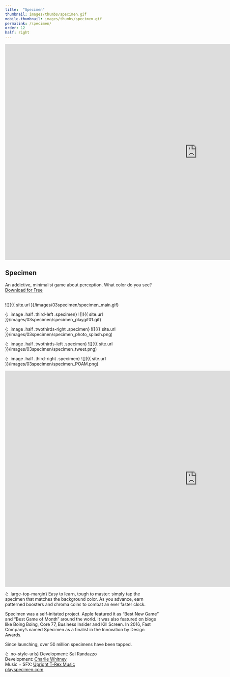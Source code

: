 ```yaml
---
title:  "Specimen"
thumbnail: images/thumbs/specimen.gif
mobile-thumbnail: images/thumbs/specimen.gif
permalink: /specimen/
order: 12
half: right
---
```


<div class='embed-container'>
<iframe src="https://player.vimeo.com/video/133349411?color=f16961&title=0&byline=0&portrait=0" width="1250" height="703" frameborder="0" webkitallowfullscreen mozallowfullscreen allowfullscreen></iframe>
</div>

## **Specimen**
An addictive, minimalist game about perception.  What color do you see? <a href="https://itunes.apple.com/us/app/specimen-a-game-about-color/id999930535?mt=8">Download for Free</a>
<br/>
<br/>



![]({{ site.url }}/images/03specimen/specimen_main.gif)

{: .image .half .third-left .specimen}
![]({{ site.url }}/images/03specimen/specimen_playgif01.gif)

{: .image .half .twothirds-right .specimen}
![]({{ site.url }}/images/03specimen/specimen_photo_splash.png)

{: .image .half .twothirds-left .specimen}
![]({{ site.url }}/images/03specimen/specimen_tweet.png)

{: .image .half .third-right .specimen}
![]({{ site.url }}/images/03specimen/specimen_POAM.png)

<div class="clear"></div>

<div class='embed-container'>
  <iframe width="1250" height="703" src="https://www.youtube.com/embed/qTdryqSqaF4?rel=0&amp;showinfo=0" frameborder="0" allowfullscreen></iframe>
</div>


{: .large-top-margin}
Easy to learn, tough to master: simply tap the specimen that matches the background color. As you advance, earn patterned boosters and chroma coins to combat an ever faster clock.

Specimen was a self-initated project. Apple featured it as “Best New Game” and “Best Game of Month” around the world. It was also featured on blogs like Boing Boing, Core 77, Business Insider and Kill Screen. In 2016, Fast Company’s named Specimen as a finalist in the Innovation by Design Awards.

Since launching, over 50 million specimens have been tapped.

{: .no-style-urls}
Development: Sal Randazzo<br/>
Development: [Charlie Whitney](http://sharkbox.com/)<br/>
Music + SFX: [Upright T-Rex Music](http://uprighttrexmusic.com/)<br/>
[playspecimen.com](http://playspecimen.com)
